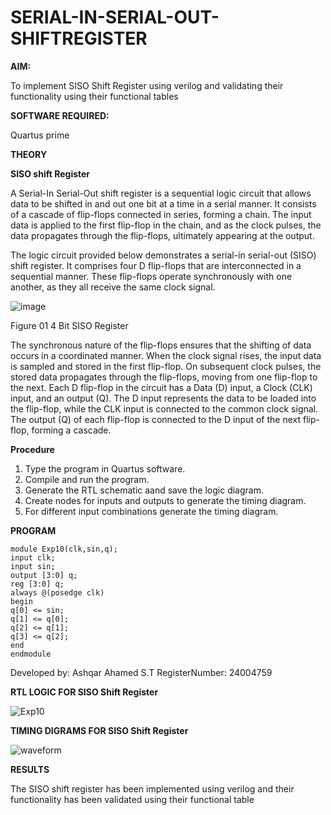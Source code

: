 # SERIAL-IN-SERIAL-OUT-SHIFTREGISTER

**AIM:**

To implement  SISO Shift Register using verilog and validating their functionality using their functional tables

**SOFTWARE REQUIRED:**

Quartus prime

**THEORY**

**SISO shift Register**

A Serial-In Serial-Out shift register is a sequential logic circuit that allows data to be shifted in and out one bit at a time in a serial manner. It consists of a cascade of flip-flops connected in series, forming a chain. The input data is applied to the first flip-flop in the chain, and as the clock pulses, the data propagates through the flip-flops, ultimately appearing at the output.

The logic circuit provided below demonstrates a serial-in serial-out (SISO) shift register. It comprises four D flip-flops that are interconnected in a sequential manner. These flip-flops operate synchronously with one another, as they all receive the same clock signal.

![image](https://github.com/naavaneetha/SERIAL-IN-SERIAL-OUT-SHIFTREGISTER/assets/154305477/e81c4072-37f9-46c6-8145-566764b74c3a)

Figure 01 4 Bit SISO Register

The synchronous nature of the flip-flops ensures that the shifting of data occurs in a coordinated manner. When the clock signal rises, the input data is sampled and stored in the first flip-flop. On subsequent clock pulses, the stored data propagates through the flip-flops, moving from one flip-flop to the next.
Each D flip-flop in the circuit has a Data (D) input, a Clock (CLK) input, and an output (Q). The D input represents the data to be loaded into the flip-flop, while the CLK input is connected to the common clock signal. The output (Q) of each flip-flop is connected to the D input of the next flip-flop, forming a cascade.

**Procedure**
 1. Type the program in Quartus software.
 2. Compile and run the program.
 3. Generate the RTL schematic aand save the logic diagram.
 4. Create nodes for inputs and outputs to generate the timing diagram.
 5. For different input combinations generate the timing diagram.

**PROGRAM**

```
module Exp10(clk,sin,q);
input clk;
input sin;
output [3:0] q;
reg [3:0] q;
always @(posedge clk)
begin 
q[0] <= sin;
q[1] <= q[0];
q[2] <= q[1];
q[3] <= q[2];
end
endmodule
```
Developed by: Ashqar Ahamed S.T  RegisterNumber: 24004759


**RTL LOGIC FOR SISO Shift Register**

![Exp10](https://github.com/user-attachments/assets/44ca0274-73b8-49c0-ac0b-2063a9bbf2dd)


**TIMING DIGRAMS FOR SISO Shift Register**

![waveform](https://github.com/user-attachments/assets/becc1072-2715-44af-9738-0c6d906ee3f5)


**RESULTS**

The SISO shift register has been implemented using verilog and their functionality has been validated using their functional table 
